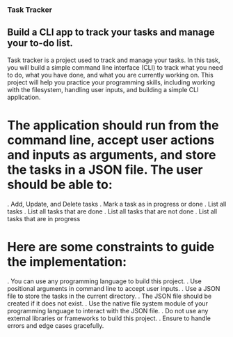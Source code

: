 ### Task Tracker

## Build a CLI app to track your tasks and manage your to-do list.

Task tracker is a project used to track and manage your tasks. In this task, you will build a simple command line interface (CLI) to track what you need to do, what you have done, and what you are currently working on. This project will help you practice your programming skills, including working with the filesystem, handling user inputs, and building a simple CLI application.

# The application should run from the command line, accept user actions and inputs as arguments, and store the tasks in a JSON file. The user should be able to:

. Add, Update, and Delete tasks
. Mark a task as in progress or done
. List all tasks
. List all tasks that are done
. List all tasks that are not done
. List all tasks that are in progress

# Here are some constraints to guide the implementation:
. You can use any programming language to build this project.
. Use positional arguments in command line to accept user inputs.
. Use a JSON file to store the tasks in the current directory.
. The JSON file should be created if it does not exist.
. Use the native file system module of your programming language to interact with the JSON file.
. Do not use any external libraries or frameworks to build this project.
. Ensure to handle errors and edge cases gracefully.

